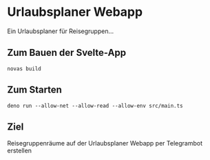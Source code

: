 # Urlaubsplaner Webapp
Ein Urlaubsplaner für Reisegruppen...

## Zum Bauen der Svelte-App
```
novas build
```

## Zum Starten
```
deno run --allow-net --allow-read --allow-env src/main.ts
```

## Ziel
Reisegruppenräume auf der Urlaubsplaner Webapp per Telegrambot erstellen 
